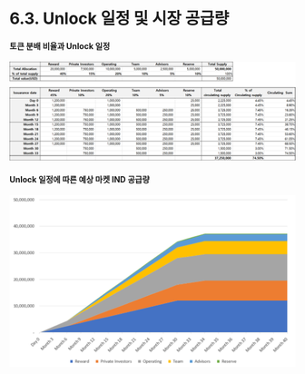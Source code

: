 # 6.3. Unlock 일정 및 시장 공급량

#### 토큰 분배 비율과 Unlock 일정

![](<../.gitbook/assets/image (22).png>)

#### Unlock 일정에 따른 예상 마켓 IND 공급량

![](<../.gitbook/assets/image (6) (1).png>)
